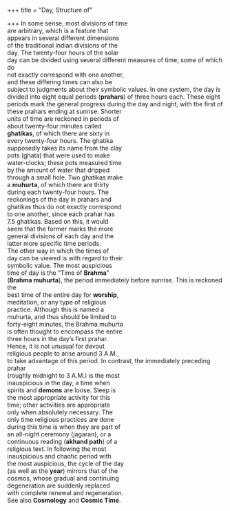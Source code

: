 +++
title = "Day, Structure of"

+++
In some sense, most divisions of time  
are arbitrary, which is a feature that  
appears in several different dimensions  
of the traditional Indian divisions of the  
day. The twenty-four hours of the solar  
day can be divided using several different measures of time, some of which do  
not exactly correspond with one another,  
and these differing times can also be  
subject to judgments about their symbolic values. In one system, the day is  
divided into eight equal periods (**prahars**) of three hours each. These eight  
periods mark the general progress during the day and night, with the first of  
these prahars ending at sunrise. Shorter  
units of time are reckoned in periods of  
about twenty-four minutes called  
**ghatikas**, of which there are sixty in  
every twenty-four hours. The ghatika  
supposedly takes its name from the clay  
pots (ghata) that were used to make  
water-clocks; these pots measured time  
by the amount of water that dripped  
through a small hole. Two ghatikas make  
a **muhurta**, of which there are thirty  
during each twenty-four hours. The  
reckonings of the day in prahars and  
ghatikas thus do not exactly correspond  
to one another, since each prahar has  
7.5 ghatikas. Based on this, it would  
seem that the former marks the more  
general divisions of each day and the  
latter more specific time periods.  
The other way in which the times of  
day can be viewed is with regard to their  
symbolic value. The most auspicious  
time of day is the “Time of **Brahma**”  
(**Brahma muhurta**), the period immediately before sunrise. This is reckoned the  
best time of the entire day for **worship**,  
meditation, or any type of religious  
practice. Although this is named a  
muhurta, and thus should be limited to  
forty-eight minutes, the Brahma muhurta  
is often thought to encompass the entire  
three hours in the day’s first prahar.  
Hence, it is not unusual for devout  
religious people to arise around 3 A.M.,  
to take advantage of this period. In contrast, the immediately preceding prahar  
(roughly midnight to 3 A.M.) is the most  
inauspicious in the day, a time when  
spirits and **demons** are loose. Sleep is  
the most appropriate activity for this  
time; other activities are appropriate  
only when absolutely necessary. The  
only time religious practices are done  
during this time is when they are part of  
an all-night ceremony (jagaran), or a  
continuous reading (**akhand path**) of a  
religious text. In following the most  
inauspicious and chaotic period with  
the most auspicious, the cycle of the day  
(as well as the **year**) mirrors that of the  
cosmos, whose gradual and continuing  
degeneration are suddenly replaced  
with complete renewal and regeneration.  
See also **Cosmology** and **Cosmic Time**.